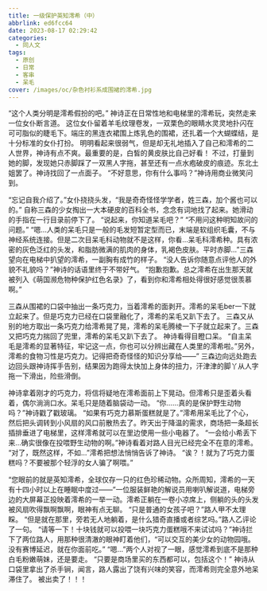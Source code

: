```yaml
---
title: 一级保护英知澪希（中）
abbrlink: ed6fcc64
date: 2023-08-17 02:29:42
categories:
  - 同人文
tags:
  - 原创
  - 日常
  - 客串
  - 呆毛
cover: /images/oc/杂色衬衫系成围裙的澪希.jpg
---
```

“这个人类分明是澪希假扮的吧。”
神诗正在日常性地和电梯里的澪希玩，突然走来一位女仆断言道。
这位女仆留着羊毛纹理卷发，一双栗色的眼睛水灵灵地扑闪在可可脂似的睫毛下。端庄的黑连衣裙围上炼乳色的围裙，还扎着一个大蝴蝶结，是十分标准的女仆打扮。
明明看起来很弱气，但是却无礼地插入了自己和澪希的二人世界，神诗有点不爽。最重要的是，白皙的黄皮肤比自己好看！
不过，打量到她的脚，发现她只赤脚踩了一双黑人字拖，甚至还有一点水疱破皮的痕迹。东北土姐罢了。神诗找回了一点面子。
“不好意思，你有什么事吗？”神诗用商业微笑问到。

“忘记自我介绍了。”女仆挠挠头发，“我是奇奇怪怪学学者，姓三森，加个酱也可以的。”
自称三森的少女掏出一大本硬皮的百科全书，念念有词地找了起来。她滑动的手指在一行目录前停下了。
“说起来，你知道呆毛吧？”
“不用问这种明知故问的问题。”
“嗯...人类的呆毛只是一般的毛发短暂定型而已，末端是软组织毛囊，不与神经系统连接。但是二次目呆毛科动物就不是这样，你看...呆毛科澪希种。具有浓密的灰色泛红的头发，和脂肪微满的肌肉的身体，乳褐色皮肤。平时赤脚...”三森望向在电梯中扒望的澪希，一副胸有成竹的样子。
“没人告诉你随意点评他人的外貌不礼貌吗？”神诗的话语里终于不带好气。
“抱歉抱歉。总之澪希在出生那天就被列入《萌国濒危物种保护红色名录》了，看到你和澪希相处得很好感觉很羡慕啊。”

三森从围裙的口袋中抽出一条巧克力，当着澪希的面剥开。澪希的呆毛ber一下就立起来了。但是巧克力已经在口袋里融化了，澪希的呆毛又趴下去了。
三森又从别的地方取出一条巧克力给澪希晃了晃，澪希的呆毛腾棱一下子就立起来了。三森又把巧克力揣回了兜里，澪希的呆毛又趴下去了。
神诗看得目瞪口呆。
“自主呆毛是澪希的显著特征，牢记这一点，你也可以分辨出藏在人类里的澪希啦。”另外，澪希的食物习性是巧克力。记得把奇奇怪怪的知识分享给——”
三森边向远处跑去边回头跟神诗挥手告别，结果因为跑得太快加上身体的扭力，汗津津的脚丫从人字拖一下滑出，险些滑倒。

神诗拿着刚才的巧克力，将信将疑地在澪希面前上下晃动。但澪希只是歪着头看着，偶尔淌淌口水。呆毛只是随着脑袋动一动。
“你……真的是保护野生动物吗？”神诗戳了戳玻璃。
“如果有巧克力慕斯蛋糕就是了。”澪希用呆毛比了个心，然后把头调转到小风扇的风口前散热去了。昨天出于降温的需求，商场把一条超长插排垂进了电梯里，这样澪希就可以在里边使用一些小电器了。
“一会给小希丢下来...确实很像在投喂野生动物的啊。”神诗看着对路人目光已经完全不在意的澪希。
“对了，既然这样，不如...”澪希把想法悄悄告诉了神诗。
“诶？！就为了巧克力蛋糕吗？不要被那个轻浮的女人骗了啊喂。”

“您眼前的就是英知澪希，全球仅存一只的红色珍稀动物。众所周知，澪希的一天有十四小时以上在睡眠中度过——”一位服装鲜艳的解说员用喇叭解说道，电梯旁边的大屏幕正投映着澪希的一举一动。澪希正躺在一卷小凉席上，侧躺的头的头发被风扇吹得飘啊飘啊，眼神有点无聊。
“只是普通的女孩子吧？”路人甲不太理睬。
“但是就在那里，旁若无人地躺着，是什么猎奇直播或者综艺吗。”路人乙评论了一句。
“请等一下！十块钱就可以投喂一块巧克力蛋糕哦不来试试吗？”神诗拦下了两位路人，用那种很清澈的眼神盯着他们，“可以交互的美少女的动物园哦。没有赛博延迟，就在你面前吃。”
“嗯...”两个人对视了一眼，感觉澪希到底不是那种白毛粉嫩萌妹，还是要走。
“只要是商场里买的东西都可以，包括这个！”
神诗从口袋里拿出了杀手锏，闻言，路人露出了饶有兴味的笑容，而澪希则完全意外地呆滞住了。
被出卖了！！！